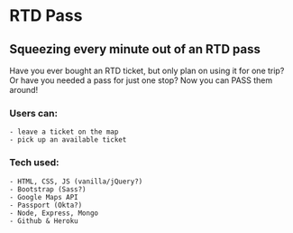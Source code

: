 # RTD Pass

## Squeezing every minute out of an RTD pass

Have you ever bought an RTD ticket, but only plan on using it for one trip?  Or have you needed a pass for just one stop?  Now you can PASS them around!

### Users can:
	- leave a ticket on the map
	- pick up an available ticket

### Tech used:
	- HTML, CSS, JS (vanilla/jQuery?)
	- Bootstrap (Sass?)
	- Google Maps API
	- Passport (Okta?)
	- Node, Express, Mongo
	- Github & Heroku